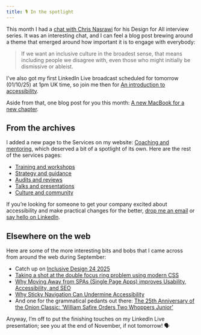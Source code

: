 ```yaml
---
title: 🎙️ In the spotlight
---
```


This month I had a [chat with Chris Nasrawi](https://www.adlib-recruitment.co.uk/design-for-all-feat-martin-underhill) for his Design for All interview series. It was an interesting chat, and I can feel a blog post brewing around a theme that emerged around how important it is to engage with everybody:

> If we want an inclusive culture in the broadest sense, that means including people we disagree with, even those who might initially be dismissive or ableist.

I've also got my first LinkedIn Live broadcast scheduled for tomorrow (01/10/25) at 1pm UK time, so join me then for [An introduction to accessibility](https://www.linkedin.com/events/anintroductiontoaccessibility7374439509406404608/theater/).

Aside from that, one blog post for you this month: [A new MacBook for a new chapter](https://www.tempertemper.net/blog/a-new-macbook-for-a-new-chapter).


## From the archives

I added a new page to the Services on my website: [Coaching and mentoring](https://www.tempertemper.net/services/coaching), which deserved a bit of a spotlight of its own. Here are the rest of the services pages:

- [Training and workshops](https://www.tempertemper.net/services/training)
- [Strategy and guidance](https://www.tempertemper.net/services/strategy)
- [Audits and reviews](https://www.tempertemper.net/services/audits)
- [Talks and presentations](https://www.tempertemper.net/services/talks)
- [Culture and community](https://www.tempertemper.net/services/culture)

If you’re looking for someone to get your company excited about accessibility and make practical changes for the better, [drop me an email](mailto:hello@tempertemper.net) or [say hello on LinkedIn](https://www.linkedin.com/in/tempertemper/).


## Elsewhere on the web

Here are some of the more interesting bits and bobs that I came across from around the web during September:

- Catch up on [Inclusive Design 24 2025](https://inclusivedesign24.org/2025/schedule/)
- [Taking a shot at the double focus ring problem using modern CSS](https://piccalil.li/blog/taking-a-shot-at-the-double-focus-ring-problem-using-modern-css/)
- [Why Moving Away from SPAs (Single Page Apps) improves Usability, Accessibility, and SEO](https://www.innoweb.com.au/blog/why-moving-away-from-spas-improves-usability-accessibility-and-seo)
- [Why Sticky Navigation Can Undermine Accessibility](https://buttondown.com/access-ability/archive/why-sticky-navigation-can-undermine-accessibility/)
- And one for the grammatical pedants out there: [The 25th Anniversary of the Onion Classic: ‘William Safire Orders Two Whoppers Junior’](https://daringfireball.net/linked/2025/09/29/safire-whoppers-junior-25)

Anyway, I’m off to put the finishing touches on my LinkedIn Live presentation; see you at the end of November, if not tomorrow! 🗣️
